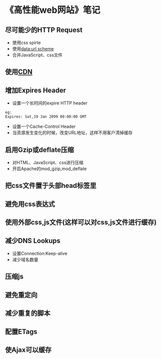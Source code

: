 # 《高性能web网站》笔记

## 尽可能少的HTTP Request
- 使用css spirte
- 使用[data:url scheme](https://en.wikipedia.org/wiki/Data_URI_scheme)
- 合并JavaScript、css文件

## 使用[CDN](http://baike.baidu.com/link?url=hgs85G_qCysyL77W3gsiXazJG5EAc9Mg3Z0BQTjEO9q08NIhHKZNokEny_B5kkzliCqGz2peCPavzKAhsgrxGq)

## 增加Expires Header
- 设置一个长时间的expire HTTP header
```
eg:
Expires: Sat,19 Jan 2099 00:00:00 GMT

```

- 设置一个Cache-Control Header
- 当资源发生变化的时候，改变URL地址，这样不用客户清掉缓存

## 启用Gzip或deflate压缩
- 对HTML、JavaScript、css进行压缩
- 开启Apache的mod_gzip,mod_deflate

## 把css文件置于头部head标签里

## 避免用css表达式

## 使用外部css,js文件(这样可以对css,js文件进行缓存)

## 减少DNS Lookups
- 设置Connection:Keep-alive
- 减少域名数量

## 压缩js

## 避免重定向

## 减少重复的脚本

## 配置ETags

## 使Ajax可以缓存